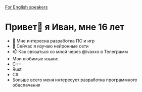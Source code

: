 [For English speakers](https://github.com/ivaniumx/ivaniumx/blob/main/README.md)
# Привет👋 я Иван, мне 16 лет
- 👀 Мне интересна разработка ПО и игр
- 🌱 Сейчас я изучаю нейронные сети
- 📫 Как связаться со мной через @ivaxxo в Телеграмм
- Мои любимые языки:
- C++
- Rust
- C#
- Больше всего меня интересует разработка программного обеспечения
